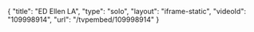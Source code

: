 {
    "title": "ED Ellen LA",
    "type": "solo",
    "layout": "iframe-static",
    "videoId": "109998914",
    "url": "\/tvpembed\/109998914"
}